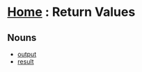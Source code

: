 # [Home][1] : Return Values

## Nouns

  - [output](output.md)
  - [result](result.md)

[1]: /README.md
